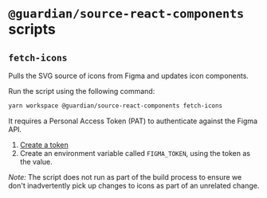 # `@guardian/source-react-components` scripts

## `fetch-icons`

Pulls the SVG source of icons from Figma and updates icon components.

Run the script using the following command:

```sh
yarn workspace @guardian/source-react-components fetch-icons
```

It requires a Personal Access Token (PAT) to authenticate against the Figma API.

1. [Create a token](https://www.figma.com/developers/api#access-tokens)
2. Create an environment variable called `FIGMA_TOKEN`, using the token as the value.

_Note:_ The script does not run as part of the build process to ensure we don't inadvertently pick up changes to icons as part of an unrelated change.
